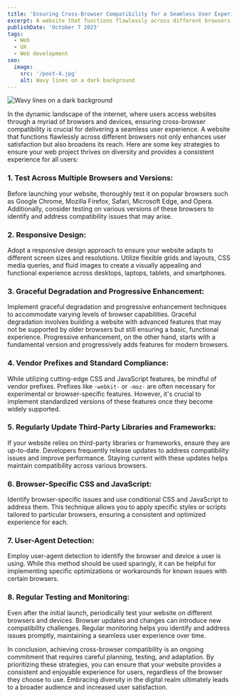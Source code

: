 ```yaml
---
title: 'Ensuring Cross-Browser Compatibility for a Seamless User Experience'
excerpt: A website that functions flawlessly across different browsers not only enhances user satisfaction but also broadens its reach.
publishDate: 'October 7 2023'
tags:
  - Web
  - UX
  - Web development
seo:
  image:
    src: '/post-4.jpg'
    alt: Wavy lines on a dark background
---
```


![Wavy lines on a dark background](/post-4.jpg)



In the dynamic landscape of the internet, where users access websites through a myriad of browsers and devices, ensuring cross-browser compatibility is crucial for delivering a seamless user experience. A website that functions flawlessly across different browsers not only enhances user satisfaction but also broadens its reach. Here are some key strategies to ensure your web project thrives on diversity and provides a consistent experience for all users:

### 1. **Test Across Multiple Browsers and Versions:**

Before launching your website, thoroughly test it on popular browsers such as Google Chrome, Mozilla Firefox, Safari, Microsoft Edge, and Opera. Additionally, consider testing on various versions of these browsers to identify and address compatibility issues that may arise.

### 2. **Responsive Design:**

Adopt a responsive design approach to ensure your website adapts to different screen sizes and resolutions. Utilize flexible grids and layouts, CSS media queries, and fluid images to create a visually appealing and functional experience across desktops, laptops, tablets, and smartphones.

### 3. **Graceful Degradation and Progressive Enhancement:**

Implement graceful degradation and progressive enhancement techniques to accommodate varying levels of browser capabilities. Graceful degradation involves building a website with advanced features that may not be supported by older browsers but still ensuring a basic, functional experience. Progressive enhancement, on the other hand, starts with a fundamental version and progressively adds features for modern browsers.

### 4. **Vendor Prefixes and Standard Compliance:**

While utilizing cutting-edge CSS and JavaScript features, be mindful of vendor prefixes. Prefixes like `-webkit-` or `-moz-` are often necessary for experimental or browser-specific features. However, it's crucial to implement standardized versions of these features once they become widely supported.

### 5. **Regularly Update Third-Party Libraries and Frameworks:**

If your website relies on third-party libraries or frameworks, ensure they are up-to-date. Developers frequently release updates to address compatibility issues and improve performance. Staying current with these updates helps maintain compatibility across various browsers.

### 6. **Browser-Specific CSS and JavaScript:**

Identify browser-specific issues and use conditional CSS and JavaScript to address them. This technique allows you to apply specific styles or scripts tailored to particular browsers, ensuring a consistent and optimized experience for each.

### 7. **User-Agent Detection:**

Employ user-agent detection to identify the browser and device a user is using. While this method should be used sparingly, it can be helpful for implementing specific optimizations or workarounds for known issues with certain browsers.

### 8. **Regular Testing and Monitoring:**

Even after the initial launch, periodically test your website on different browsers and devices. Browser updates and changes can introduce new compatibility challenges. Regular monitoring helps you identify and address issues promptly, maintaining a seamless user experience over time.

In conclusion, achieving cross-browser compatibility is an ongoing commitment that requires careful planning, testing, and adaptation. By prioritizing these strategies, you can ensure that your website provides a consistent and enjoyable experience for users, regardless of the browser they choose to use. Embracing diversity in the digital realm ultimately leads to a broader audience and increased user satisfaction.
